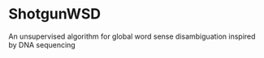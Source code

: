 # ShotgunWSD
An unsupervised algorithm for global word sense disambiguation inspired by DNA sequencing
